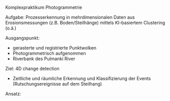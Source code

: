 Komplexpraktikum Photogrammetrie

Aufgabe: Prozesserkennung in mehrdimensionalen Daten aus Erosionsmessungen (z.B. Boden/Steilhänge) mittels KI-basiertem Clustering (o.ä.)

Ausgangspunkt:
- gerasterte und registrierte Punktwolken
- Photogrammetrisch aufgenommen
- Riverbank des Pulmanki River

Ziel: 4D change detection
- Zeitliche und räumliche Erkennung und Klassifizierung der Events (Rutschungsereignisse auf dem Steilhang)

Ansatz: 
